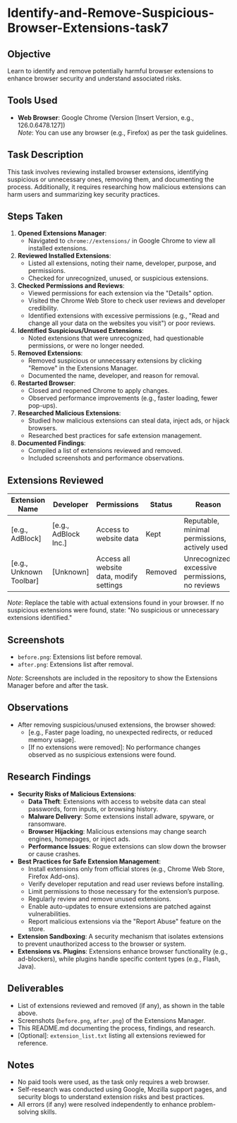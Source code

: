 # Identify-and-Remove-Suspicious-Browser-Extensions-task7

## Objective
Learn to identify and remove potentially harmful browser extensions to enhance browser security and understand associated risks.

## Tools Used
- **Web Browser**: Google Chrome (Version [Insert Version, e.g., 126.0.6478.127])  
  *Note*: You can use any browser (e.g., Firefox) as per the task guidelines.

## Task Description
This task involves reviewing installed browser extensions, identifying suspicious or unnecessary ones, removing them, and documenting the process. Additionally, it requires researching how malicious extensions can harm users and summarizing key security practices.

## Steps Taken
1. **Opened Extensions Manager**:
   - Navigated to `chrome://extensions/` in Google Chrome to view all installed extensions.
2. **Reviewed Installed Extensions**:
   - Listed all extensions, noting their name, developer, purpose, and permissions.
   - Checked for unrecognized, unused, or suspicious extensions.
3. **Checked Permissions and Reviews**:
   - Viewed permissions for each extension via the "Details" option.
   - Visited the Chrome Web Store to check user reviews and developer credibility.
   - Identified extensions with excessive permissions (e.g., "Read and change all your data on the websites you visit") or poor reviews.
4. **Identified Suspicious/Unused Extensions**:
   - Noted extensions that were unrecognized, had questionable permissions, or were no longer needed.
5. **Removed Extensions**:
   - Removed suspicious or unnecessary extensions by clicking "Remove" in the Extensions Manager.
   - Documented the name, developer, and reason for removal.
6. **Restarted Browser**:
   - Closed and reopened Chrome to apply changes.
   - Observed performance improvements (e.g., faster loading, fewer pop-ups).
7. **Researched Malicious Extensions**:
   - Studied how malicious extensions can steal data, inject ads, or hijack browsers.
   - Researched best practices for safe extension management.
8. **Documented Findings**:
   - Compiled a list of extensions reviewed and removed.
   - Included screenshots and performance observations.

## Extensions Reviewed
| Extension Name | Developer | Permissions | Status | Reason |
|----------------|-----------|-------------|--------|-------|
| [e.g., AdBlock] | [e.g., AdBlock Inc.] | Access to website data | Kept | Reputable, minimal permissions, actively used |
| [e.g., Unknown Toolbar] | [Unknown] | Access all website data, modify settings | Removed | Unrecognized, excessive permissions, no reviews |

*Note*: Replace the table with actual extensions found in your browser. If no suspicious extensions were found, state: "No suspicious or unnecessary extensions identified."

## Screenshots
- `before.png`: Extensions list before removal.
- `after.png`: Extensions list after removal.

*Note*: Screenshots are included in the repository to show the Extensions Manager before and after the task.

## Observations
- After removing suspicious/unused extensions, the browser showed:
  - [e.g., Faster page loading, no unexpected redirects, or reduced memory usage].
  - [If no extensions were removed]: No performance changes observed as no suspicious extensions were found.

## Research Findings
- **Security Risks of Malicious Extensions**:
  - **Data Theft**: Extensions with access to website data can steal passwords, form inputs, or browsing history.
  - **Malware Delivery**: Some extensions install adware, spyware, or ransomware.
  - **Browser Hijacking**: Malicious extensions may change search engines, homepages, or inject ads.
  - **Performance Issues**: Rogue extensions can slow down the browser or cause crashes.
- **Best Practices for Safe Extension Management**:
  - Install extensions only from official stores (e.g., Chrome Web Store, Firefox Add-ons).
  - Verify developer reputation and read user reviews before installing.
  - Limit permissions to those necessary for the extension’s purpose.
  - Regularly review and remove unused extensions.
  - Enable auto-updates to ensure extensions are patched against vulnerabilities.
  - Report malicious extensions via the "Report Abuse" feature on the store.
- **Extension Sandboxing**: A security mechanism that isolates extensions to prevent unauthorized access to the browser or system.
- **Extensions vs. Plugins**: Extensions enhance browser functionality (e.g., ad-blockers), while plugins handle specific content types (e.g., Flash, Java).

## Deliverables
- List of extensions reviewed and removed (if any), as shown in the table above.
- Screenshots (`before.png`, `after.png`) of the Extensions Manager.
- This README.md documenting the process, findings, and research.
- [Optional]: `extension_list.txt` listing all extensions reviewed for reference.

## Notes
- No paid tools were used, as the task only requires a web browser.
- Self-research was conducted using Google, Mozilla support pages, and security blogs to understand extension risks and best practices.
- All errors (if any) were resolved independently to enhance problem-solving skills.
